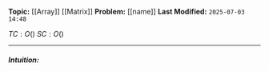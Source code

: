 **Topic:** [[Array]] [[Matrix]]
**Problem:**  [[name]]
**Last Modified:**  `2025-07-03 14:48`

 $TC: O()$
 $SC: O()$

---
##### **Intuition**: 

 
```cpp

```

